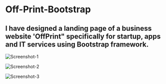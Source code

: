 # Off-Print-Bootstrap
## I have designed a landing page of a business website 'OffPrint" specifically for startup, apps and IT services using Bootstrap framework.

![Screenshot-1](https://user-images.githubusercontent.com/73098407/112017122-56382a80-8b53-11eb-86ea-53ca9eb0f080.png)

![Screenshot-2](https://user-images.githubusercontent.com/73098407/112017132-589a8480-8b53-11eb-9184-5b720eb475a3.png)

![Screenshot-3](https://user-images.githubusercontent.com/73098407/112017134-59331b00-8b53-11eb-8fc0-ee467694e45c.png)

